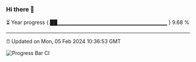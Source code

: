 ### Hi there 👋

⏳ Year progress { ██▁▁▁▁▁▁▁▁▁▁▁▁▁▁▁▁▁▁▁▁▁▁▁▁▁▁▁▁ } 9.68 %

---

⏰ Updated on Mon, 05 Feb 2024 10:36:53 GMT

![Progress Bar CI](https://github.com/IshwaranRudhara/GIT-ACTION/workflows/Progress%20Bar%20CI/badge.svg)
